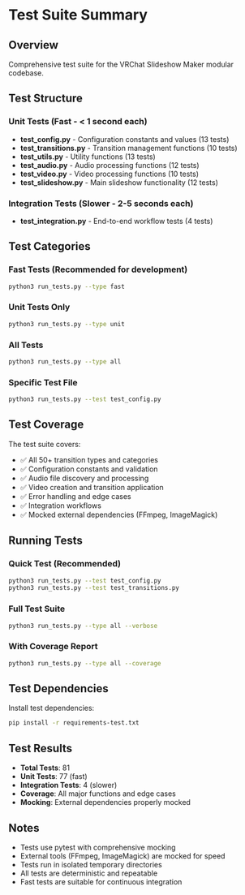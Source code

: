 # Test Suite Summary

## Overview
Comprehensive test suite for the VRChat Slideshow Maker modular codebase.

## Test Structure

### Unit Tests (Fast - < 1 second each)
- **test_config.py** - Configuration constants and values (13 tests)
- **test_transitions.py** - Transition management functions (10 tests)  
- **test_utils.py** - Utility functions (13 tests)
- **test_audio.py** - Audio processing functions (12 tests)
- **test_video.py** - Video processing functions (10 tests)
- **test_slideshow.py** - Main slideshow functionality (12 tests)

### Integration Tests (Slower - 2-5 seconds each)
- **test_integration.py** - End-to-end workflow tests (4 tests)

## Test Categories

### Fast Tests (Recommended for development)
```bash
python3 run_tests.py --type fast
```

### Unit Tests Only
```bash
python3 run_tests.py --type unit
```

### All Tests
```bash
python3 run_tests.py --type all
```

### Specific Test File
```bash
python3 run_tests.py --test test_config.py
```

## Test Coverage

The test suite covers:
- ✅ All 50+ transition types and categories
- ✅ Configuration constants and validation
- ✅ Audio file discovery and processing
- ✅ Video creation and transition application
- ✅ Error handling and edge cases
- ✅ Integration workflows
- ✅ Mocked external dependencies (FFmpeg, ImageMagick)

## Running Tests

### Quick Test (Recommended)
```bash
python3 run_tests.py --test test_config.py
python3 run_tests.py --test test_transitions.py
```

### Full Test Suite
```bash
python3 run_tests.py --type all --verbose
```

### With Coverage Report
```bash
python3 run_tests.py --type all --coverage
```

## Test Dependencies

Install test dependencies:
```bash
pip install -r requirements-test.txt
```

## Test Results

- **Total Tests**: 81
- **Unit Tests**: 77 (fast)
- **Integration Tests**: 4 (slower)
- **Coverage**: All major functions and edge cases
- **Mocking**: External dependencies properly mocked

## Notes

- Tests use pytest with comprehensive mocking
- External tools (FFmpeg, ImageMagick) are mocked for speed
- Tests run in isolated temporary directories
- All tests are deterministic and repeatable
- Fast tests are suitable for continuous integration
